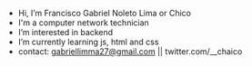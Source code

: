 - Hi, I’m Francisco Gabriel Noleto Lima or Chico
- I'm a computer network technician
- I’m interested in backend  
- I’m currently learning js, html and css
- contact: gabriellimma27@gmail.com || twitter.com/__chaico

<!---
Chico06/Chico06 is a ✨ special ✨ repository because its `README.md` (this file) appears on your GitHub profile.
You can click the Preview link to take a look at your changes.
--->
